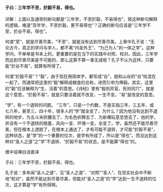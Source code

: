#### 子曰：三年学不至，於榖不易，得也。

详解：上面以及通常的断句都是“三年学，不至於榖，不易得也”，按这种断句解释的逻辑，难道“百年学，不至於榖，更不易得也”？正确的断句应该是“三年学不至，於谷不易，得也”。

何谓“至”，就是尽善尽美，“不至”，就是没有达到尽善尽美。上章中孔子说：“无论古今，真正的学问与学人，都不离“内圣外王”、“为己为人”的一体之学”。这种学问，不单单是书本上的，更重要的是在当下的实践中对照、校对。因此，三年学而达到尽善尽美是不可能的，那么这算不算一事无成呢？孔子不认为这样，只要能“於谷不易”，就算有所得了。

何谓“於榖不易”？“榖”，由于现在用简体字，都写成“谷”，就和山谷的“谷”给混在一起了。而通常把这里的“榖”解释成粮食的总称，进而引申为俸榖。其实，这里的“榖”应该解释为“生、活着”的意思。《诗经》里有“榖则异室，死则同穴”，就是这个意思。“於榖不易”，就是只要活着就不改变，一生不变，“易”是改变的意思。

“学”，有一个退转的问题。 “三年”，只是一个约数，不是实指三年，三五年、或七八年，甚至三、四十年，很多人的“学”就全变了，为什么？因为他没有达到不退转的地步，为五斗米折腰去了、为名色折腾去了、为新嘲玩意忽悠去了，他的学，并没有一个不退转的根基，风向一变、环境一变，全变了。学，虽然还不能尽善尽美，但在根本上透脱了，在根本上通达了，才有可能不退转，才可能“於榖不易”，这种状态，是“学”的一个重要的位次，是学有所成了，所以是“得也”。而没达到这种对“圣人之道”之“学”不退转、“於榖不易”的状态，是不能算“得也”的。

缠中说禅白话直译

子曰：三年学不至，於榖不易，得也。

孔子说：多年闻“圣人之道”、见“圣人之道”、“对照”“圣人”、在现实社会中不断地“校对”，虽然不能达到尽善尽美，但能对“圣人之道”的“学”达到一生不退转的位次，这才算是“学”有所得啊。
